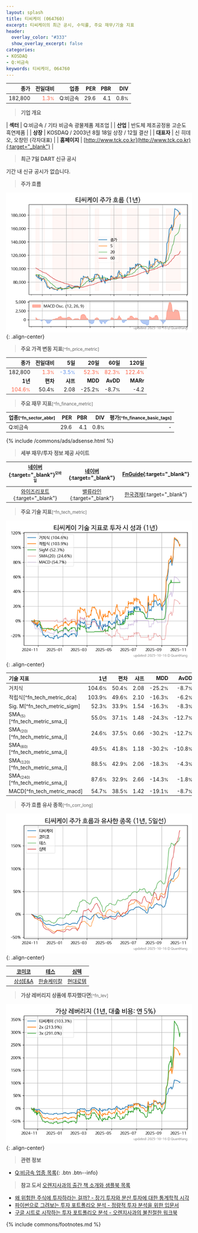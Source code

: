```yaml
---
layout: splash
title: 티씨케이 (064760)
excerpt: 티씨케이의 최근 공시, 수익률, 주요 재무/기술 지표
header:
  overlay_color: "#333"
  show_overlay_excerpt: false
categories:
- KOSDAQ
- Q:비금속
keywords: 티씨케이, 064760
---
```


| **종가** | **전일대비** | **업종** | **PER** | **PBR** | **DIV** |
| -------: | -----------: | -------: | ------: | ------: | ------: |
| 182,800 | <span style="color: tomato">1.3<small>%</small></span> | Q:비금속 | 29.6 | 4.1 | 0.8<small>%</small> |

<!-- more -->


> **기업 개요**<a id="company"></a>

| <span style="white-space:nowrap;">**섹터**</span> | Q:비금속 / 기타 비금속 광물제품 제조업 |
| <span style="white-space:nowrap;">**산업**</span> | 반도체 제조공정용 고순도 흑연제품 |
| <span style="white-space:nowrap;">**상장**</span> | KOSDAQ / 2003년 8월 18일 상장 / 12월 결산 |
| <span style="white-space:nowrap;">**대표자**</span> | 신 히데오, 오창민 (각자대표) |
| <span style="white-space:nowrap;">**홈페이지**</span> | [http://www.tck.co.kr](http://www.tck.co.kr){:target="_blank"} |


> **최근 7일 DART 신규 공시**<a id="dart"></a>

기간 내 신규 공시가 없습니다.


> **주가 흐름**<a id="price"></a>

![064760](/stock/images/064760.png){: .align-center}


> **주요 가격 변동 지표**<small>[^fn_price_metric]</small>

| **종가** | **전일대비** | **5일** | **20일** | **60일** | **120일** |
| -------: | -----------: | ------: | -------: | -------: | --------: |
| 182,800 | <span style="color: tomato">1.3<small>%</small></span> | <span style="color: cornflowerblue">-3.5<small>%</small></span> | <span style="color: tomato">52.3<small>%</small></span> | <span style="color: tomato">82.3<small>%</small></span> | <span style="color: tomato">122.4<small>%</small></span> |
| **1년** | **편차** | **샤프** | **MDD** | **AvDD** | **MARr** |
| <span style="color: tomato">104.6<small>%</small></span> | 50.4<small>%</small> | 2.08 | -25.2<small>%</small> | -8.7<small>%</small> | -4.2 |


> **주요 재무 지표**<small>[^fn_finance_metric]</small>

| **업종**<small>[^fn_sector_abbr]</small> | **PER** | **PBR** | **DIV** | **평가**<small>[^fn_finance_basic_tags]</small> |
| :--------------------------------------- | ------: | ------: | ------: | ----------------------------------------------: |
| Q:비금속 | 29.6 | 4.1 | 0.8<small>%</small> | - |



{% include /commons/ads/adsense.html %}

> **세부 재무/투자 정보 제공 사이트**

| [네이버](https://m.stock.naver.com/domestic/stock/064760/finance/summary){:target="_blank"}<sup><small>모바일</small></sup> | [네이버](https://finance.naver.com/item/coinfo.naver?code=064760){:target="_blank"} | [FnGuide](https://comp.fnguide.com/SVO2/ASP/SVD_Invest.asp?gicode=A064760&MenuYn=Y){:target="_blank"} |
| :---: | :---: | :---: |
| [와이즈리포트](https://comp.wisereport.co.kr/company/c1040001.aspx?cmp_cd=064760){:target="_blank"} | [밸류라인](https://www.valueline.co.kr/finance/summary/064760){:target="_blank"} | [한국경제](https://markets.hankyung.com/stock/064760/financial-summary){:target="_blank"} |


> **주요 기술 지표**<small>[^fn_tech_metric]</small>


![064760](/stock/images/064760_tech.png){: .align-center}

| **기술 지표** | **1년** | **편차** | **샤프** | **MDD** | **AvDD** |
| :------------ | ------: | -----------: | -------: | ------: | -------: |
| 거치식 | 104.6<small>%</small> | 50.4<small>%</small> | 2.08 | -25.2<small>%</small> | -8.7<small>%</small> |
| 적립식[^fn_tech_metric_dca] | 103.9<small>%</small> | 49.6<small>%</small> | 2.10 | -16.3<small>%</small> | -6.2<small>%</small> |
| Sig. M[^fn_tech_metric_sigm] | 52.3<small>%</small> | 33.9<small>%</small> | 1.54 | -16.3<small>%</small> | -8.3<small>%</small> |
| SMA<small><sub>(5)</sub></small>[^fn_tech_metric_sma_i] | 55.0<small>%</small> | 37.1<small>%</small> | 1.48 | -24.3<small>%</small> | -12.7<small>%</small> |
| SMA<small><sub>(20)</sub></small>[^fn_tech_metric_sma_i] | 24.6<small>%</small> | 37.5<small>%</small> | 0.66 | -30.2<small>%</small> | -12.7<small>%</small> |
| SMA<small><sub>(60)</sub></small>[^fn_tech_metric_sma_i] | 49.5<small>%</small> | 41.8<small>%</small> | 1.18 | -30.2<small>%</small> | -10.8<small>%</small> |
| SMA<small><sub>(120)</sub></small>[^fn_tech_metric_sma_i] | 88.5<small>%</small> | 42.9<small>%</small> | 2.06 | -18.3<small>%</small> | -4.3<small>%</small> |
| SMA<small><sub>(240)</sub></small>[^fn_tech_metric_sma_i] | 87.6<small>%</small> | 32.9<small>%</small> | 2.66 | -14.3<small>%</small> | -1.8<small>%</small> |
| MACD[^fn_tech_metric_macd] | 54.7<small>%</small> | 38.5<small>%</small> | 1.42 | -19.1<small>%</small> | -8.7<small>%</small> |


> **주가 흐름 유사 종목**<a id="corr"></a><small>[^fn_corr_long]</small>

![064760](/stock/images/064760_corr.png){: .align-center}

|       | [코미코](/183300/) | [테스](/095610/) | [심텍](/222800/) |
| :---: | :------------------------------------: | :------------------------------------: | :------------------------------------: |
|       | [삼성E&A](/028050/) | [한솔케미칼](/014680/) | [현대로템](/064350/) |


> **가상 레버리지 상품에 투자했다면**<a id="2x"></a><small>[^fn_lev]</small>

![064760](/stock/images/064760_2x.png){: .align-center}


> **관련 정보**

- [Q:비금속 업종 목록](/stats/sector/kosdaq_업종_비금속_종목/){: .btn .btn--info}

> **참고 도서** [오렌지사과의 출간 책 소개와 샘플북 목록](https://kongdori.tistory.com/691)

- [왜 위험한 주식에 투자하라는 걸까? - 장기 투자와 분산 투자에 대한 통계학적 시각](https://kongdori.tistory.com/421)
- [파이썬으로 그려보는 투자 포트폴리오 분석  - 정량적 투자 분석을 위한 입문서](https://kongdori.tistory.com/643)
- [구글 시트로 시작하는 투자 포트폴리오 분석 - 오렌지사과의 불친절한 워크북](https://kongdori.tistory.com/449)


{% include commons/footnotes.md %}